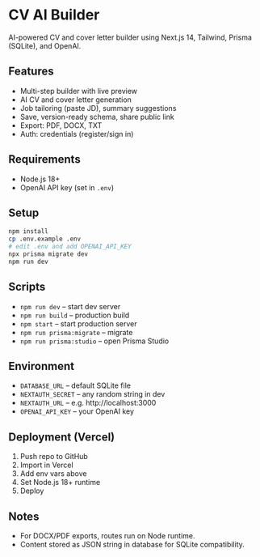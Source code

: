 # CV AI Builder

AI-powered CV and cover letter builder using Next.js 14, Tailwind, Prisma (SQLite), and OpenAI.

## Features
- Multi-step builder with live preview
- AI CV and cover letter generation
- Job tailoring (paste JD), summary suggestions
- Save, version-ready schema, share public link
- Export: PDF, DOCX, TXT
- Auth: credentials (register/sign in)

## Requirements
- Node.js 18+
- OpenAI API key (set in `.env`)

## Setup
```bash
npm install
cp .env.example .env
# edit .env and add OPENAI_API_KEY
npx prisma migrate dev
npm run dev
```

## Scripts
- `npm run dev` – start dev server
- `npm run build` – production build
- `npm start` – start production server
- `npm run prisma:migrate` – migrate
- `npm run prisma:studio` – open Prisma Studio

## Environment
- `DATABASE_URL` – default SQLite file
- `NEXTAUTH_SECRET` – any random string in dev
- `NEXTAUTH_URL` – e.g. http://localhost:3000
- `OPENAI_API_KEY` – your OpenAI key

## Deployment (Vercel)
1. Push repo to GitHub
2. Import in Vercel
3. Add env vars above
4. Set Node.js 18+ runtime
5. Deploy

## Notes
- For DOCX/PDF exports, routes run on Node runtime.
- Content stored as JSON string in database for SQLite compatibility.